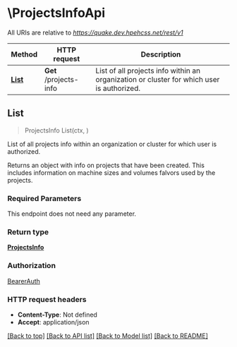 # \ProjectsInfoApi

All URIs are relative to *https://quake.dev.hpehcss.net/rest/v1*

Method | HTTP request | Description
------------- | ------------- | -------------
[**List**](ProjectsInfoApi.md#List) | **Get** /projects-info | List of all projects info within an organization or cluster for which user is authorized.



## List

> ProjectsInfo List(ctx, )

List of all projects info within an organization or cluster for which user is authorized.

Returns an object with info on projects that have been created. This includes information on machine sizes and volumes falvors used by the projects.

### Required Parameters

This endpoint does not need any parameter.

### Return type

[**ProjectsInfo**](ProjectsInfo.md)

### Authorization

[BearerAuth](../README.md#BearerAuth)

### HTTP request headers

- **Content-Type**: Not defined
- **Accept**: application/json

[[Back to top]](#) [[Back to API list]](../README.md#documentation-for-api-endpoints)
[[Back to Model list]](../README.md#documentation-for-models)
[[Back to README]](../README.md)

